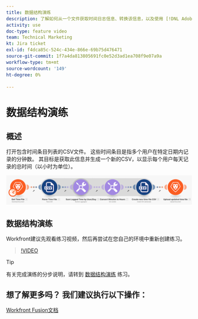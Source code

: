 ```yaml
---
title: 数据结构演练
description: 了解如何从一个文件获取时间日志信息、转换该信息，以及使用 [!DNL Adobe Workfront Fusion].
activity: use
doc-type: feature video
team: Technical Marketing
kt: Jira ticket
exl-id: f4dca85c-524c-434e-866e-69b75d476471
source-git-commit: 1f7a4da813805691fc0e52d3ad1ea708f9e07a9a
workflow-type: tm+mt
source-wordcount: '149'
ht-degree: 0%

---
```


# 数据结构演练

## 概述

打开包含时间条目列表的CSV文件。 这些时间条目是指多个用户在特定日期内记录的分钟数。 其目标是获取此信息并生成一个新的CSV，以显示每个用户每天记录的总时间（以小时为单位）。

![融合场景的图像](assets/data-structures-and-data-stores-1.png)

## 数据结构演练

Workfront建议先观看练习视频，然后再尝试在您自己的环境中重新创建练习。

>[!VIDEO](https://video.tv.adobe.com/v/335294/?quality=12)

>[!TIP]
>
>有关完成演练的分步说明，请转到 [数据结构演练](https://experienceleague.adobe.com/docs/workfront-learn/tutorials-workfront/fusion/exercises/data-structures.html?lang=en) 练习。


## 想了解更多吗？ 我们建议执行以下操作：

[Workfront Fusion文档](https://experienceleague.adobe.com/docs/workfront/using/adobe-workfront-fusion/workfront-fusion-2.html?lang=en)
